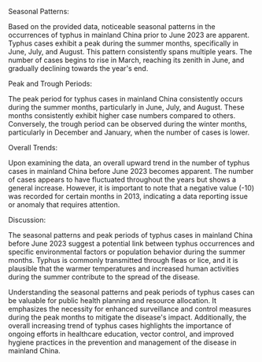 Seasonal Patterns:

Based on the provided data, noticeable seasonal patterns in the occurrences of typhus in mainland China prior to June 2023 are apparent. Typhus cases exhibit a peak during the summer months, specifically in June, July, and August. This pattern consistently spans multiple years. The number of cases begins to rise in March, reaching its zenith in June, and gradually declining towards the year's end.

Peak and Trough Periods:

The peak period for typhus cases in mainland China consistently occurs during the summer months, particularly in June, July, and August. These months consistently exhibit higher case numbers compared to others. Conversely, the trough period can be observed during the winter months, particularly in December and January, when the number of cases is lower.

Overall Trends:

Upon examining the data, an overall upward trend in the number of typhus cases in mainland China before June 2023 becomes apparent. The number of cases appears to have fluctuated throughout the years but shows a general increase. However, it is important to note that a negative value (-10) was recorded for certain months in 2013, indicating a data reporting issue or anomaly that requires attention.

Discussion:

The seasonal patterns and peak periods of typhus cases in mainland China before June 2023 suggest a potential link between typhus occurrences and specific environmental factors or population behavior during the summer months. Typhus is commonly transmitted through fleas or lice, and it is plausible that the warmer temperatures and increased human activities during the summer contribute to the spread of the disease.

Understanding the seasonal patterns and peak periods of typhus cases can be valuable for public health planning and resource allocation. It emphasizes the necessity for enhanced surveillance and control measures during the peak months to mitigate the disease's impact. Additionally, the overall increasing trend of typhus cases highlights the importance of ongoing efforts in healthcare education, vector control, and improved hygiene practices in the prevention and management of the disease in mainland China.